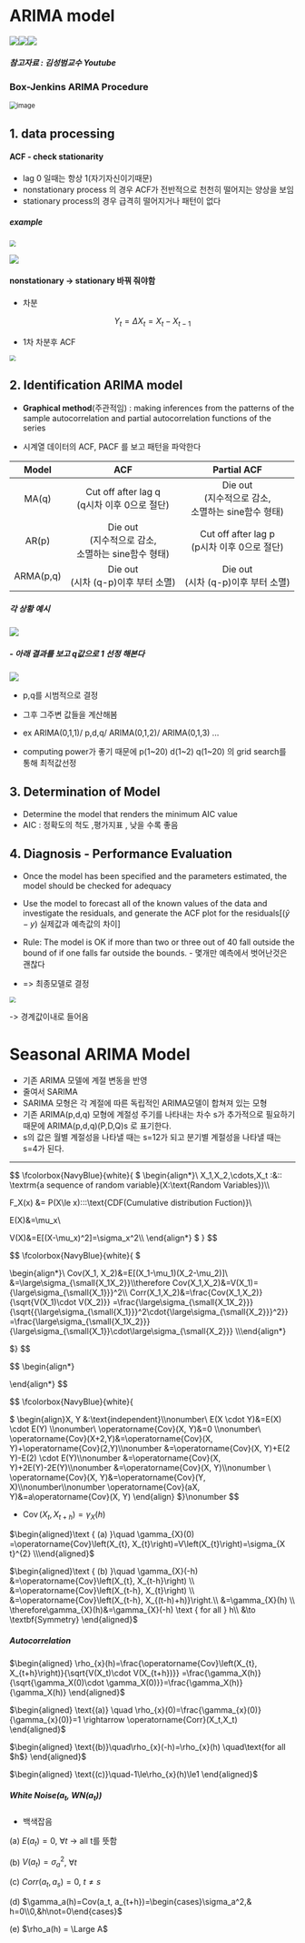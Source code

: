 # ARIMA model

![](https://img.shields.io/badge/Required_Chrome_extensions_to_see_correctly-white)[![](https://img.shields.io/static/v1?label=Download&message=mermaid&color=blueviolet)](https://chrome.google.com/webstore/detail/github-%2B-mermaid/goiiopgdnkogdbjmncgedmgpoajilohe/related?hl=en)[![](https://img.shields.io/static/v1?label=Download&message=MathJax_Plugin&color=blue)](https://chrome.google.com/webstore/detail/tex-all-the-things/cbimabofgmfdkicghcadidpemeenbffn/related?hl=en)

##### 참고자료 : 김성범교수 Youtube

### Box-Jenkins ARIMA Procedure

<img src="img/arima_1.png" alt="image" style="zoom:80%;" />



## 1. data processing

#### ACF - check stationarity

- lag 0 일때는 항상 1(자기자신이기때문)
- nonstationary process 의 경우  ACF가 전반적으로 천천히 떨어지는 양상을 보임
- stationary process의 경우 급격히 떨어지거나 패턴이 없다



##### example

<img src="img/arima_2.png" style="zoom:67%;" />

![](img/arima_3.png)

#### nonstationary -> stationary 바꿔 줘야함

- 차분

$$
Y_t = \Delta{X_t}=X_t - X_{t-1}
$$



- 1차 차분후 ACF

<img src="img/arima_4.png" style="zoom: 67%;" />

## 2. Identification ARIMA model

- **Graphical method**(주관적임) : making inferences from the patterns of the sample autocorrelation and partial autocorrelation functions of the series

- 시계열 데이터의 ACF, PACF 를 보고 패턴을 파악한다

|   Model   |                            ACF                             |                         Partial ACF                          |
| :-------: | :--------------------------------------------------------: | :----------------------------------------------------------: |
|   MA(q)   |       Cut off after lag q<br>(q시차 이후 0으로 절단)       | Die out<br />(지수적으로 감소, <br />소멸하는 sine함수 형태) |
|   AR(p)   | Die out<br >(지수적으로 감소,<br />소멸하는 sine함수 형태) |       Cut off after lag p<br />(p시차 이후 0으로 절단)       |
| ARMA(p,q) |          Die out<br />(시차 (q-p)이후 부터 소멸)           |           Die out<br />(시차 (q-p)이후 부터 소멸)            |



##### 각 상황 예시

![](img/arima_5.png)

##### - 아래 결과를 보고 q값으로 1 선정 해본다

![](img/arima_6.png)

- p,q를 시범적으로 결정

- 그후 그주변 값들을 계산해봄
- ex ARIMA(0,1,1)/ p,d,q/ ARIMA(0,1,2)/ ARIMA(0,1,3) \... 

- computing power가 좋기 때문에 p(1~20) d(1~2) q(1~20) 의 grid search를 통해 최적값선정





## 3. Determination of Model

- Determine the model that renders the minimum AIC value
- AIC : 정확도의 척도 ,평가지표 , 낮을 수록 좋음



## 4. Diagnosis - Performance Evaluation

- Once the model has been specified and the parameters estimated, the model should be checked for adequacy
- Use the model to forecast all of the known values of the data and investigate the residuals, and generate the ACF plot for the residuals[($\hat y-y$) 실제값과 예측값의 차이]

- Rule: The model is OK if more than two or three out of 40 fall outside the bound of if one falls far outside the bounds. - 몇개만 예측에서 벗어난것은 괜찮다
- => 최종모델로 결정

<img src="img/arima_7.png" style="zoom:67%;" />

-> 경계값이내로 들어옴

# Seasonal ARIMA Model

- 기존 ARIMA 모델에 계절 변동을 반영
- 줄여서 SARIMA
- SARIMA 모형은 각 계절에 따른 독립적인 ARIMA모델이 합쳐져 있는 모형
- 기존 ARIMA(p,d,q) 모형에 계절성 주기를 나타내는 차수 s가 추가적으로 필요하기 때문에 ARIMA(p,d,q)(P,D,Q)s 로 표기한다.
- s의 값은 월별 계절성을 나타낼 때는 s=12가 되고 분기별 계절성을 나타낼 때는 s=4가 된다.

---


$$
\fcolorbox{NavyBlue}{white}{
$
\begin{align*}\\
X_1,X_2,\cdots,X_t \:&:\: \textrm{a sequence of random variable}(X:\text{Random Variables})\\\\

F_X(x) &= P(X\le x)\::\:\text{CDF(Cumulative distribution Fuction)}\\

E(X)&=\mu_x\\

V(X)&=E[(X-\mu_x)^2]=\sigma_x^2\\\\
\end{align*}
$
}
$$



$$
\fcolorbox{NavyBlue}{white}{
$

\begin{align*}\\
Cov(X_1, X_2)&=E[(X_1-\mu_1)(X_2-\mu_2)]\\
&=\large\sigma_{\small{X_1X_2}}\\\therefore Cov(X_1,X_2)&=V(X_1)={\large\sigma_{\small{X_1}}}^2\\\\
Corr(X_1,X_2)&=\frac{Cov(X_1,X_2)}{\sqrt{V(X_1)\cdot V(X_2)}}
=\frac{\large\sigma_{\small{X_1X_2}}}{\sqrt{{\large\sigma_{\small{X_1}}}^2\cdot{\large\sigma_{\small{X_2}}}^2}}
=\frac{\large\sigma_{\small{X_1X_2}}}{\large\sigma_{\small{X_1}}\cdot\large\sigma_{\small{X_2}}}
\\\\\end{align*}

$}
$$

$$
\begin{align*}

\end{align*}
$$

$$
\fcolorbox{NavyBlue}{white}{

$
\begin{align}X, Y &:\text{independent}\\\nonumber\\
E(X \cdot Y)&=E(X) \cdot E(Y) \\\nonumber\\
\operatorname{Cov}(X, Y)&=0 \\\nonumber\\
\operatorname{Cov}(X+2,Y)&=\operatorname{Cov}(X, Y)+\operatorname{Cov}(2,Y)\\\nonumber
&=\operatorname{Cov}(X, Y)+E(2 Y)-E(2) \cdot E(Y)\\\nonumber
&=\operatorname{Cov}(X, Y)+2E(Y)-2E(Y)\\\nonumber
&=\operatorname{Cov}(X, Y)\\\nonumber
\\
\operatorname{Cov}(X, Y)&=\operatorname{Cov}(Y, X)\\\nonumber\\\nonumber
\operatorname{Cov}(aX, Y)&=a\operatorname{Cov}(X, Y)
\end{align}
$}\nonumber
$$



- $\operatorname{Cov}\left(X_{t}, X_{t+h}\right) = \gamma_X(h)$

$\begin{aligned}\text { (a) }\quad \gamma_{X}(0) =\operatorname{Cov}\left(X_{t}, X_{t}\right)=V\left(X_{t}\right)=\sigma_{X t}^{2} \\\end{aligned}$

$\begin{aligned}\text { (b) }\quad \gamma_{X}(-h) &=\operatorname{Cov}\left(X_{t}, X_{t-h}\right) \\ &=\operatorname{Cov}\left(X_{t-h}, X_{t}\right) \\ &=\operatorname{Cov}\left(X_{t-h}, X_{(t-h)+h)}\right.\\ &=\gamma_{X}(h) \\ \therefore\gamma_{X}(h)&=\gamma_{X}(-h) \text { for all } h\\
&\to \textbf{Symmetry} \end{aligned}$



##### Autocorrelation

$\begin{aligned}
\rho_{x}(h)=\frac{\operatorname{Cov}\left(X_{t}, X_{t+h}\right)}{\sqrt{V(X_t)\cdot V(X_{t+h})}}
=\frac{\gamma_X(h)}{\sqrt{\gamma_X(0)\cdot \gamma_X(0)}}=\frac{\gamma_X(h)}{\gamma_X(h)}
\end{aligned}$

$\begin{aligned} \text{(a)} \quad \rho_{x}(0)=\frac{\gamma_{x}(0)}{\gamma_{x}(0)}=1 \rightarrow \operatorname{Corr}(X_t,X_t)
\end{aligned}$

$\begin{aligned} \text{(b)}\quad\rho_{x}(-h)=\rho_{x}(h) \quad\text{for all $h$}
\end{aligned}$

$\begin{aligned} \text{(c)}\quad-1\le\rho_{x}(h)\le1
\end{aligned}$



##### White Noise($a_t$, $WN(a_t)$)

- 백색잡음

(a) $E(a_t)=0$, 	$\forall t$ ->  all t를 뜻함

(b)  $V(a_t) = \sigma_a^2$, 	$\forall t$

(c) $Corr(a_t, a_s) = 0$,	 $t\not=s$

(d) $\gamma_a(h)=Cov(a_t, a_{t+h})=\begin{cases}\sigma_a^2,& h=0\\0,&h\not=0\end{cases}$ 
												

(e) $\rho_a(h) = \Large A$ 





